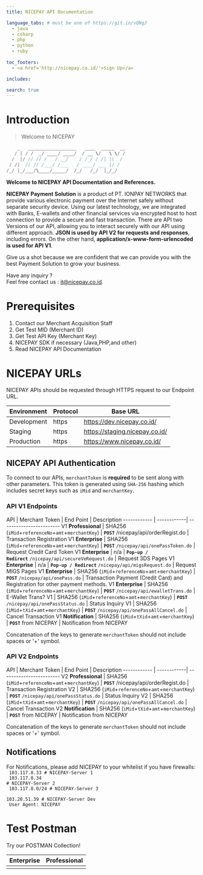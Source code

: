 ```yaml
---
title: NICEPAY API Documentation

language_tabs: # must be one of https://git.io/vQNgJ
  - java
  - csharp
  - php
  - python
  - ruby
  
toc_footers:
  - <a href='http://nicepay.co.id/'>Sign Up</a>

includes:

search: true
---
```

# Introduction
> Welcome to NICEPAY
```java
    _   __________________   ____  _____  __
   / | / /  _/ ____/ ____/  / __ \/   \ \/ /
  /  |/ // // /   / __/    / /_/ / /| |\  / 
 / /|  // // /___/ /___   / ____/ ___ |/ /  
/_/ |_/___/\____/_____/  /_/   /_/  |_/_/   

```
**Welcome to NICEPAY API Documentation and References.**

**NICEPAY Payment Solution** is a product of PT. IONPAY NETWORKS that provide various electronic payment over the Internet safely without separate security device. 
Using our latest technology, we are integrated with Banks, E-wallets and other financial services via encrypted host to host connection to provide a secure and fast transaction.
There are API two Versions of our API, allowing you to interact securely with our API using different approach. **JSON is used by API V2 for requests and responses**, including errors.
On the other hand, **application/x-www-form-urlencoded is used for API V1**.

Give us a shot because we are confident that we can provide you with the best Payment Solution to grow your business.

Have any inquiry ?<br>Feel free contact us : [it@nicepay.co.id](mailto:it@nicepay.co.id).

# Prerequisites
<ol type="1">
  <li>Contact our Merchant Acquisition Staff
  <li>Get Test MID (Merchant ID)
  <li>Get Test API Key (Merchant Key)
  
  <li>NICEPAY SDK if necessary (Java,PHP,and other)
  <li>Read NICEPAY API Documentation
</ol>

# NICEPAY URLs
NICEPAY APIs should be requested through HTTPS request to our Endpoint URL.

Environment | Protocol | Base URL
------------ | ------------| ------------------------
Development | https | https://dev.nicepay.co.id/
Staging | https | https://staging.nicepay.co.id/
Production | https | https://www.nicepay.co.id/

## NICEPAY API Authentication
To connect to our APIs, <code>merchantToken</code> is **required** to be sent along with other parameters.
This token is generated using <code>SHA-256</code> hashing which includes secret keys such as <code>iMid</code> and <code>merchantKey</code>.

### API V1 Endpoints
API | Merchant Token | End Point | Description
------------ | ------------| ------------------------
V1 <strong>Professional</strong> | SHA256 (<code>iMid</code>+<code>referenceNo</code>+<code>amt</code>+<code>merchantKey</code>) | <code><strong>POST</strong></code> <code></code>/nicepay/api/orderRegist.do</code> | Transaction Registration
V1 <strong>Enterprise</strong> | SHA256 (<code>iMid</code>+<code>referenceNo</code>+<code>amt</code>+<code>merchantKey</code>) | <code><strong>POST</strong></code> <code>/nicepay/api/onePassToken.do</code> | Request Credit Card Token
V1 <strong>Enterprise</strong> | n/a | <code><strong>Pop-up / Redirect</strong></code> <code>/nicepay/api/secureVeRequest.do</code> | Request 3DS Pages
V1 <strong>Enterprise</strong> | n/a | <code><strong>Pop-up / Redirect</strong></code> <code>/nicepay/api/migsRequest.do</code> | Request MIGS Pages
V1 <strong>Enterprise</strong> | SHA256 (<code>iMid</code>+<code>referenceNo</code>+<code>amt</code>+<code>merchantKey</code>) | <code><strong>POST</strong></code> <code>/nicepay/api/onePass.do</code> | Transaction Payment (Credit Card) and Registration for other payment methods.
V1 <strong>Enterprise</strong> | SHA256 (<code>iMid</code>+<code>referenceNo</code>+<code>amt</code>+<code>merchantKey</code>) | <code><strong>POST</strong></code> <code>/nicepay/api/ewalletTrans.do</code> | E-Wallet Trans?
V1 | SHA256 (<code>iMid</code>+<code>referenceNo</code>+<code>amt</code>+<code>merchantKey</code>) | <code><strong>POST</strong></code> <code>/nicepay/api/onePassStatus.do</code> | Status Inquiry
V1 | SHA256 (<code>iMid</code>+<code>tXid</code>+<code>amt</code>+<code>merchantKey</code>) | <code><strong>POST</strong></code> <code>/nicepay/api/onePassAllCancel.do</code> | Cancel Transaction
V1 <strong>Notification</strong> | SHA256 (<code>iMid</code>+<code>tXid</code>+<code>amt</code>+<code>merchantKey</code>) | <code><strong>POST</strong></code> from NICEPAY | Notification from NICEPAY

<aside class="notice">
Concatenation of the keys to generate <code>merchantToken</code> should not include spaces or '+' symbol.
</aside>

### API V2 Endpoints
API | Merchant Token | End Point | Description
------------ | ------------| ------------------------
V2 <strong>Professional</strong> | SHA256 (<code>iMid</code>+<code>referenceNo</code>+<code>amt</code>+<code>merchantKey</code>) | <code><strong>POST</strong></code> <code></code>/nicepay/api/orderRegist.do</code> | Transaction Registration
V2 | SHA256 (<code>iMid</code>+<code>referenceNo</code>+<code>amt</code>+<code>merchantKey</code>) | <code><strong>POST</strong></code> <code>/nicepay/api/onePassStatus.do</code> | Status Inquiry
V2 | SHA256 (<code>iMid</code>+<code>tXid</code>+<code>amt</code>+<code>merchantKey</code>) | <code><strong>POST</strong></code> <code>/nicepay/api/onePassAllCancel.do</code> | Cancel Transaction
V2 <strong>Notification</strong> | SHA256 (<code>iMid</code>+<code>tXid</code>+<code>amt</code>+<code>merchantKey</code>) | <code><strong>POST</strong></code> from NICEPAY | Notification from NICEPAY

<aside class="notice">
Concatenation of the keys to generate <code>merchantToken</code> should not include spaces or '+' symbol.
</aside>

## Notifications

For Notifications, please add NICEPAY to your whitelist if you have firewalls:<br>
<code>
103.117.8.33 # NICEPAY-Server 1 <br>
103.117.8.34 # NICEPAY-Server 2 <br>
103.117.8.0/24 # NICEPAY-Server 3 <br>
103.20.51.39 # NICEPAY-Server Dev <br>
User Agent: NICEPAY
</code>

# Test Postman
Try our POSTMAN Collection!

Enterprise | Professional
---------- | ------------
<div class="postman-run-button" data-postman-action="collection/import" data-postman-var-1="4e6690cd6c51963cf691"></div> | <div class="postman-run-button" data-postman-action="collection/import" data-postman-var-1="ea2fa74dab4e0b686e34"></div>

